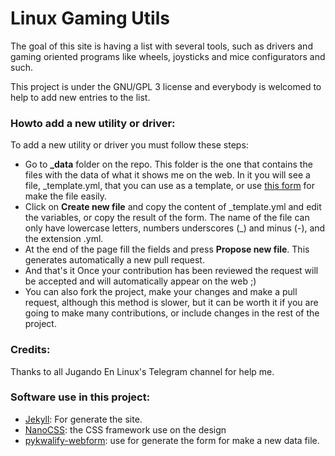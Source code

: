 # Linux Gaming Utils

The goal of this site is having a list with several tools, such as drivers and gaming oriented programs like wheels, joysticks and mice configurators and such.

This project is under the GNU/GPL 3 license and everybody is welcomed to help to add new entries to the list.

### Howto add a new utility or driver:

To add a new utility or driver you must follow these steps:

* Go to **_data** folder on the repo. This folder is the one that contains the files with the data of what it shows me on the web. In it you will see a file, _template.yml, that you can use as a template, or use [this form](https://linux-gaming-tools.github.io/form) for make the file easily.
* Click on **Create new file** and copy the content of _template.yml and edit the variables, or copy the result of the form. The name of the file can only have lowercase letters, numbers underscores (\_) and minus (-), and the extension .yml.
* At the end of the page fill the fields and press **Propose new file**. This generates automatically a new pull request.
* And that's it Once your contribution has been reviewed the request will be accepted and will automatically appear on the web ;)
* You can also fork the project, make your changes and make a pull request, although this method is slower, but it can be worth it if you are going to make many contributions, or include changes in the rest of the project.

### Credits:

Thanks to all Jugando En Linux's Telegram channel for help me.

### Software use in this project:

* [Jekyll](https://jekyllrb.com): For generate the site.
* [NanoCSS](https://son-link.github.io/NanoCSS/): the CSS framework use on the design
* [pykwalify-webform](https://github.com/Linux-Gaming-Tools/pykwalify-webform): use for generate the form for make a new data file.